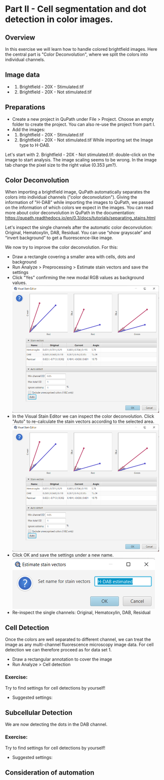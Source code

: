 # Part II - Cell segmentation and dot detection in color images.
## Overview
In this exercise we will learn how to handle colored brightfield images. Here the central part is "Color Deconvolution", where we split the colors into individual channels. 

## Image data
- 1. Brightfield - 20X - Stimulated.tif
-	2. Brightfield - 20X - Not stimulated.tif

## Preparations
-	Create a new project in QuPath under File > Project. Choose an empty folder to create the project. You can also re-use the project from part I.
-	Add the images:
-	1. Brightfield - 20X - Stimulated.tif
-	2. Brightfield - 20X - Not stimulated.tif
While importing set the Image type to H-DAB.

Let's start with 2. Brightfield - 20X - Not stimulated.tif: double-click on the image to start analysis.
The image scaling seems to be wrong. In the image tab change the pixel size to the right value (0.353 µm?).

## Color Deconvolution
When importing a brightfield image, QuPath automatically separates the colors into individual channels ("color deconvolution"). Giving the information of "H-DAB" while importing the images to QuPath, we passed on the information of which colors we expect in the images. You can read more about color deconvolution in QuPath in the documentation: https://qupath.readthedocs.io/en/0.3/docs/tutorials/separating_stains.html

Let's inspect the single channels after the automatic color deconvolution: Original, Hematoxylin, DAB, Residual. You can use “show grayscale” and “invert background” to get a fluorescence-like image. 

We now try to improve the color deconvolution. For this:
-	Draw a rectangle covering a smaller area with cells, dots and background
-	Run Analyze > Preprocessing > Estimate stain vectors and save the settings
-	Click "Yes" confirming the new modal RGB values as background values.
![](images/screenshot_visual_stain_editor.png?raw=true "Screenshot")
-	In the Visual Stain Editor we can inspect the color deconvolution. Click "Auto" to re-calculate the stain vectors according to the selected area.
![](images/screenshot_visual_stain_editor.png?raw=true "Screenshot")
-	Click OK and save the settings under a new name.
![](images/screenshot_estimate_stain_vectors.png?raw=true "Screenshot")
-	Re-inspect the single channels: Original, Hematoxylin, DAB, Residual

## Cell Detection
Once the colors are well separated to different channel, we can treat the image as any multi-channel fluorescence microscopy image data.
For cell detection we can therefore proceed as for data set 1.
- Draw a rectangular annotation to cover the image
- Run Analyze > Cell detection

### Exercise: 
Try to find settings for cell detections by yourself!
-	Suggested settings:  

## Subcellular Detection
We are now detecting the dots in the DAB channel.
### Exercise: 
Try to find settings for cell detections by yourself!
-	Suggested settings:

## Consideration of automation

